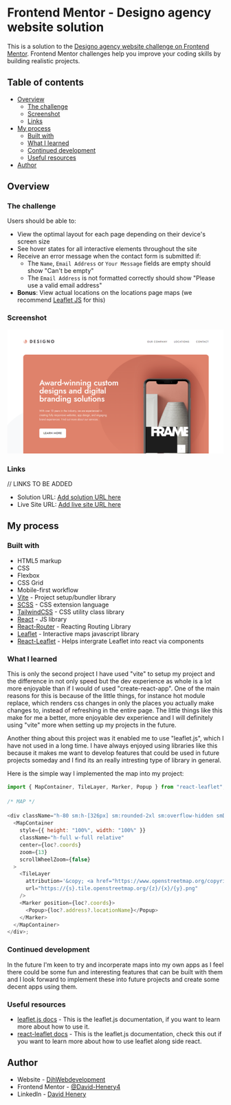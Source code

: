 # Frontend Mentor - Designo agency website solution

This is a solution to the [Designo agency website challenge on Frontend Mentor](https://www.frontendmentor.io/challenges/designo-multipage-website-G48K6rfUT). Frontend Mentor challenges help you improve your coding skills by building realistic projects.

## Table of contents

- [Overview](#overview)
  - [The challenge](#the-challenge)
  - [Screenshot](#screenshot)
  - [Links](#links)
- [My process](#my-process)
  - [Built with](#built-with)
  - [What I learned](#what-i-learned)
  - [Continued development](#continued-development)
  - [Useful resources](#useful-resources)
- [Author](#author)

## Overview

### The challenge

Users should be able to:

- View the optimal layout for each page depending on their device's screen size
- See hover states for all interactive elements throughout the site
- Receive an error message when the contact form is submitted if:
  - The `Name`, `Email Address` or `Your Message` fields are empty should show "Can't be empty"
  - The `Email Address` is not formatted correctly should show "Please use a valid email address"
- **Bonus**: View actual locations on the locations page maps (we recommend [Leaflet JS](https://leafletjs.com/) for this)

### Screenshot

![Home/Hero-Screenhot](./screenshot/home-hero.png)

### Links

// LINKS TO BE ADDED

- Solution URL: [Add solution URL here](https://your-solution-url.com)
- Live Site URL: [Add live site URL here](https://your-live-site-url.com)

## My process

### Built with

- HTML5 markup
- CSS
- Flexbox
- CSS Grid
- Mobile-first workflow
- [Vite](https://v3.vitejs.dev) - Project setup/bundler library
- [SCSS](https://sass-lang.com) - CSS extension language
- [TailwindCSS](https://tailwindcss.com) - CSS utility class library
- [React](https://reactjs.org) - JS library
- [React-Router](https://reactrouter.com/en/main) - Reacting Routing Library
- [Leaflet](https://leafletjs.com) - Interactive maps javascript library
- [React-Leaflet](https://react-leaflet.js.org) - Helps intergrate Leaflet into react via components

### What I learned

This is only the second project I have used "vite" to setup my project and the difference in not only speed but the dev experience as whole is a lot more enjoyable than if I would of used "create-react-app". One of the main reasons for this is because of the little things, for instance hot module replace, which renders css changes in only the places you actually make changes to, instead of refreshing in the entire page. The little things like this make for me a better, more enjoyable dev experience and I will definitely using "vite" more when setting up my projects in the future.

Another thing about this project was it enabled me to use "leaflet.js", which I have not used in a long time. I have always enjoyed using libraries like this because it makes me want to develop features that could be used in future projects someday and I find its an really intresting type of library in general. 

Here is the simple way I implemented the map into my project:

```js
import { MapContainer, TileLayer, Marker, Popup } from "react-leaflet";

/* MAP */

<div className="h-80 sm:h-[326px] sm:rounded-2xl sm:overflow-hidden smDesk:col-start-2 smDesk:col-end-3 smDesk:row-start-1 smDesk:row-end-2 group-even:smDesk:col-start-1 group-even:smDesk:col-end-2">
  <MapContainer
    style={{ height: "100%", width: "100%" }}
    className="h-full w-full relative"
    center={loc?.coords}
    zoom={13}
    scrollWheelZoom={false}
  >
    <TileLayer
      attribution='&copy; <a href="https://www.openstreetmap.org/copyright">OpenStreetMap</a> contributors'
      url="https://{s}.tile.openstreetmap.org/{z}/{x}/{y}.png"
    />
    <Marker position={loc?.coords}>
      <Popup>{loc?.address?.locationName}</Popup>
    </Marker>
  </MapContainer>
</div>;
```

### Continued development

In the future I'm keen to try and incorperate maps into my own apps as I feel there could be some fun and interesting features that can be built with them and I look forward to implement these into future projects and create some decent apps using them.

### Useful resources

- [leaflet.js docs](https://leafletjs.com) - This is the leaflet.js documentation, if you want to learn more about how to use it.
- [react-leaflet docs](https://react-leaflet.js.org/) - This is the leaflet.js documentation, check this out if you want to learn more about how to use leaflet along side react.

## Author

- Website - [DjhWebdevelopment](https://www.djhwebdevelopment.com/)
- Frontend Mentor - [@David-Henery4](https://www.frontendmentor.io/profile/David-Henery4)
- LinkedIn - [David Henery](https://www.linkedin.com/in/david-henery-725458241)
